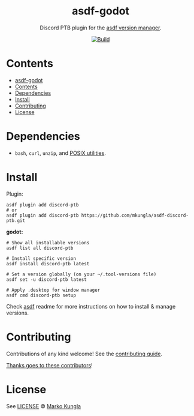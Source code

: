 <div align="center">

# asdf-godot 

Discord PTB plugin for the [asdf version manager](https://asdf-vm.com).

[![Build](https://github.com/mkungla/asdf-discord-ptb/actions/workflows/main.yml/badge.svg)](https://github.com/mkungla/discord-ptb/actions/workflows/main.yml)


</div>

# Contents

- [asdf-godot](#asdf-godot)
- [Contents](#contents)
- [Dependencies](#dependencies)
- [Install](#install)
- [Contributing](#contributing)
- [License](#license)

# Dependencies

- `bash`, `curl`, `unzip`, and [POSIX utilities](https://pubs.opengroup.org/onlinepubs/9699919799/idx/utilities.html).


# Install

Plugin:

```shell
asdf plugin add discord-ptb
# or
asdf plugin add discord-ptb https://github.com/mkungla/asdf-discord-ptb.git
```

**godot:**

```shell
# Show all installable versions
asdf list all discord-ptb

# Install specific version
asdf install discord-ptb latest

# Set a version globally (on your ~/.tool-versions file)
asdf set -u discord-ptb latest

# Apply .desktop for window manager
asdf cmd discord-ptb setup
```

Check [asdf](https://github.com/asdf-vm/asdf) readme for more instructions on how to
install & manage versions.

# Contributing

Contributions of any kind welcome! See the [contributing guide](contributing.md).

[Thanks goes to these contributors](https://github.com/mkungla/asdf-discord-ptb/graphs/contributors)!

# License

See [LICENSE](LICENSE) © [Marko Kungla](https://github.com/mkungla/)
